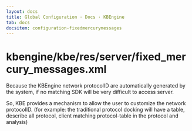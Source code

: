```yaml
---
layout: docs
title: Global Configuration · Docs · KBEngine
tab: docs
docsitem: configuration-fixedmercurymessages
---
```


kbengine/kbe/res/server/fixed_mercury_messages.xml
===================

Because the KBEngine network protocolID are automatically generated by the system, 
if no matching SDK will be very difficult to access server.

So, KBE provides a mechanism to allow the user to customize the network protocolID.
(for example: the traditional protocol docking will have a table, describe all protocol, client matching protocol-table in the protocol and analysis)